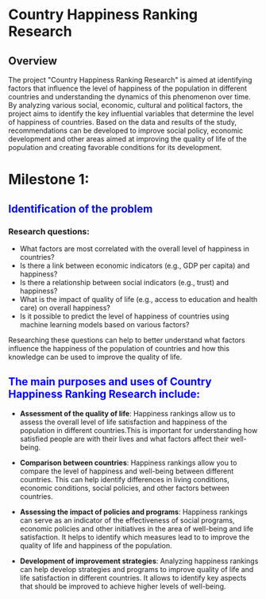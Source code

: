 # Country Happiness Ranking Research

## Overview

The project "Country Happiness Ranking Research" is aimed at identifying factors that influence the level of happiness of the population in different countries and understanding the dynamics of this phenomenon over time. By analyzing various social, economic, cultural and political factors, the project aims to identify the key influential variables that determine the level of happiness of countries. Based on the data and results of the study, recommendations can be developed to improve social policy, economic development and other areas aimed at improving the quality of life of the population and creating favorable conditions for its development. 

# Milestone 1: 
## <font color="blue">Identification of the problem</font>

### **Research questions**:
*	What factors are most correlated with the overall level of happiness in countries?
*	Is there a link between economic indicators (e.g., GDP per capita) and happiness?
*	Is there a relationship between social indicators (e.g., trust) and happiness?
*	What is the impact of quality of life (e.g., access to education and health care) on overall happiness?
*	Is it possible to predict the level of happiness of countries using machine learning models based on various factors?

Researching these questions can help to better understand what factors influence the happiness of the population of countries and how this knowledge can be used to improve the quality of life.


## <font color="blue">The main purposes and uses of Country Happiness Ranking Research include:</font>

* **Assessment of the quality of life**: Happiness rankings allow us to assess the overall level of life satisfaction and happiness of the population in different countries.This is important for understanding how satisfied people are with their lives and what factors affect their well-being.

* **Comparison between countries**: Happiness rankings allow you to compare the level of happiness and well-being between different countries. This can help identify differences in living conditions, economic conditions, social policies, and other factors between countries.

* **Assessing the impact of policies and programs**: Happiness rankings can serve as an indicator of the effectiveness of social programs, economic policies and other initiatives in the area of well-being and life satisfaction. It helps to identify which measures lead to to improve the quality of life and happiness of the population.

* **Development of improvement strategies**: Analyzing happiness rankings can help develop strategies and programs to improve quality of life and life satisfaction in different countries. It allows to identify key aspects that should be improved to achieve higher levels of well-being.